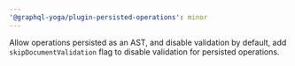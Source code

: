 ```yaml
---
'@graphql-yoga/plugin-persisted-operations': minor
---
```


Allow operations persisted as an AST, and disable validation by default, add `skipDocumentValidation` flag to disable validation for persisted operations.
